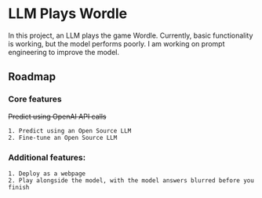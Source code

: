 # LLM Plays Wordle
In this project, an LLM plays the game Wordle.
Currently, basic functionality is working, but the model performs poorly. I am working on prompt engineering to improve the model.

## Roadmap

### Core features
~~Predict using OpenAI API calls~~

    1. Predict using an Open Source LLM
    2. Fine-tune an Open Source LLM

### Additional features:
    1. Deploy as a webpage
    2. Play alongside the model, with the model answers blurred before you finish
